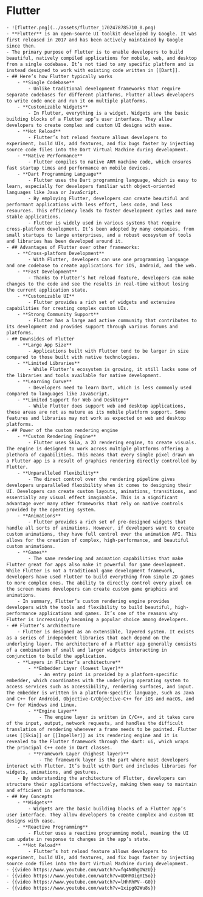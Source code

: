 # Flutter
	- ![flutter.png](../assets/flutter_1702478785710_0.png)
	- **Flutter** is an open-source UI toolkit developed by Google. It was first released in 2017 and has been actively maintained by Google since then.
	- The primary purpose of Flutter is to enable developers to build beautiful, natively compiled applications for mobile, web, and desktop from a single codebase. It’s not tied to any specific platform and is instead designed to work with existing code written in [[Dart]].
	- ## Here’s how Flutter typically works
		- **Single Codebase**
			- Unlike traditional development frameworks that require separate codebases for different platforms, Flutter allows developers to write code once and run it on multiple platforms.
		- **Customizable Widgets**
			- In Flutter, everything is a widget. Widgets are the basic building blocks of a Flutter app’s user interface. They allow developers to create complex and custom UI designs with ease.
		- **Hot Reload**
			- Flutter’s hot reload feature allows developers to experiment, build UIs, add features, and fix bugs faster by injecting source code files into the Dart Virtual Machine during development.
		- **Native Performance**
			- Flutter compiles to native ARM machine code, which ensures fast startup times and performance on mobile devices.
		- **Dart Programming Language**
			- Flutter uses the Dart programming language, which is easy to learn, especially for developers familiar with object-oriented languages like Java or JavaScript.
			- By employing Flutter, developers can create beautiful and performant applications with less effort, less code, and less resources. This efficiency leads to faster development cycles and more stable applications.
			- Flutter is widely used in various systems that require cross-platform development. It’s been adopted by many companies, from small startups to large enterprises, and a robust ecosystem of tools and libraries has been developed around it.
	- ## Advantages of Flutter over other frameworks:
		- **Cross-platform Development**
			- With Flutter, developers can use one programming language and one codebase to create applications for iOS, Android, and the web.
		- **Fast Development**
			- Thanks to Flutter’s hot reload feature, developers can make changes to the code and see the results in real-time without losing the current application state.
		- **Customizable UI**
			- Flutter provides a rich set of widgets and extensive capabilities for creating complex custom UIs.
		- **Strong Community Support**
			- Flutter has a large and active community that contributes to its development and provides support through various forums and platforms.
	- ## Downsides of Flutter
		- **Large App Size**
			- Applications built with Flutter tend to be larger in size compared to those built with native technologies.
		- **Limited Libraries**
			- While Flutter’s ecosystem is growing, it still lacks some of the libraries and tools available for native development.
		- **Learning Curve**
			- Developers need to learn Dart, which is less commonly used compared to languages like JavaScript.
		- **Limited Support for Web and Desktop**
			- While Flutter does support web and desktop applications, these areas are not as mature as its mobile platform support. Some features and libraries may not work as expected on web and desktop platforms.
	- ## Power of the custom rendering engine
		- **Custom Rendering Engine**
			- Flutter uses Skia, a 2D rendering engine, to create visuals. The engine is designed to work across multiple platforms offering a plethora of capabilities. This means that every single pixel drawn on a Flutter app is a result of graphics rendering directly controlled by Flutter.
		- **Unparalleled Flexibility**
			- The direct control over the rendering pipeline gives developers unparalleled flexibility when it comes to designing their UI. Developers can create custom layouts, animations, transitions, and essentially any visual effect imaginable. This is a significant advantage over many other frameworks that rely on native controls provided by the operating system.
		- **Animations**
			- Flutter provides a rich set of pre-designed widgets that handle all sorts of animations. However, if developers want to create custom animations, they have full control over the animation API. This allows for the creation of complex, high-performance, and beautiful custom animations.
		- **Games**
			- The same rendering and animation capabilities that make Flutter great for apps also make it powerful for game development. While Flutter is not a traditional game development framework, developers have used Flutter to build everything from simple 2D games to more complex ones. The ability to directly control every pixel on the screen means developers can create custom game graphics and animations.
		- In summary, Flutter’s custom rendering engine provides developers with the tools and flexibility to build beautiful, high-performance applications and games. It’s one of the reasons why Flutter is increasingly becoming a popular choice among developers.
	- ## Flutter’s architecture
		- Flutter is designed as an extensible, layered system. It exists as a series of independent libraries that each depend on the underlying layer. The architecture of a Flutter app generally consists of a combination of small and larger widgets interacting in conjunction to build the application.
		- **Layers in Flutter’s architecture**
			- **Embedder Layer (lowest layer)**
				- An entry point is provided by a platform-specific embedder, which coordinates with the underlying operating system to access services such as accessibility, rendering surfaces, and input. The embedder is written in a platform-specific language, such as Java and C++ for Android, Objective-C/Objective-C++ for iOS and macOS, and C++ for Windows and Linux.
			- **Engine Layer**
				- The engine layer is written in C/C++, and it takes care of the input, output, network requests, and handles the difficult translation of rendering whenever a frame needs to be painted. Flutter uses [[Skia]] or [[Impeller]] as its rendering engine and it is revealed to the Flutter framework through the dart: ui, which wraps the principal C++ code in Dart classes.
			- **Framework Layer (highest layer)**
				- The framework layer is the part where most developers interact with Flutter. It’s built with Dart and includes libraries for widgets, animations, and gestures.
		- By understanding the architecture of Flutter, developers can structure their applications effectively, making them easy to maintain and efficient in performance.
	- ## Key Concepts
		- **Widgets**
			- Widgets are the basic building blocks of a Flutter app’s user interface. They allow developers to create complex and custom UI designs with ease.
		- **Reactive Programming**
			- Flutter uses a reactive programming model, meaning the UI can update in response to changes in the app’s state.
		- **Hot Reload**
			- Flutter’s hot reload feature allows developers to experiment, build UIs, add features, and fix bugs faster by injecting source code files into the Dart Virtual Machine during development.
	- {{video https://www.youtube.com/watch?v=fq4N0hgOWzU}}
	- {{video https://www.youtube.com/watch?v=UDHROiqYI5o}}
	- {{video https://www.youtube.com/watch?v=lHhRhPV--G0}}
	- {{video https://www.youtube.com/watch?v=1xipg02Wu8s}}